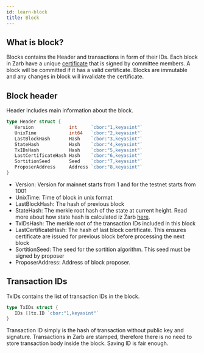 ```yaml
---
id: learn-block
title: Block
---
```


## What is block?

Blocks contains the Header and transactions in form of their IDs. Each block in Zarb have a unique
[certificate](./learn-certificate.md) that is signed by committee members. A block will be committed
if it has a valid certificate. Blocks are immutable and any changes in block will invalidate the
certificate.

## Block header

Header includes main information about the block.

```go
type Header struct {
   Version             int     `cbor:"1,keyasint"`
   UnixTime            int64   `cbor:"2,keyasint"`
   LastBlockHash       Hash    `cbor:"3,keyasint"`
   StateHash           Hash    `cbor:"4,keyasint"`
   TxIDsHash           Hash    `cbor:"5,keyasint"`
   LastCertificateHash Hash    `cbor:"6,keyasint"`
   SortitionSeed       Seed    `cbor:"7,keyasint"`
   ProposerAddress     Address `cbor:"8,keyasint"`
}
```

- Version: Version for mainnet starts from 1 and for the testnet starts from 1001
- UnixTime: Time of block in unix format
- LastBlockHash: The hash of previous block
- StateHash: The merkle root hash of the state at current height. Read more about how state hash is
  calculated iz Zarb [here](./learn-state-hash.md).
- TxIDsHash: The merkle root of the transaction IDs included in this block
- LastCertificateHash: The hash of last block certificate. This ensures certificate are issued for
  previous block before processing the next block
- SortitionSeed: The seed for the sortition algorithm. This seed must be signed by proposer
- ProposerAddress: Address of block proposer.

## Transaction IDs

TxIDs contains the list of transaction IDs in the block.

```go
type TxIDs struct {
   IDs []tx.ID `cbor:"1,keyasint"`
}
```

Transaction ID simply is the hash of transaction without public key and signature. Transactions in
Zarb are stamped, therefore there is no need to store transaction body inside the block. Saving ID
is fair enough.
